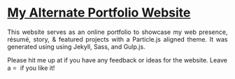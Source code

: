 # <a href="" target="_blank">My Alternate Portfolio Website</a>

 <p align="justify">This website serves as an online portfolio to showcase my web presence, résumé, story, & featured projects with a Particle.js aligned theme. It was generated using using Jekyll, Sass, and Gulp.js.</p>



Please hit me up at  if you have any feedback or ideas for the website. Leave a :star: &nbsp;if you like it!
